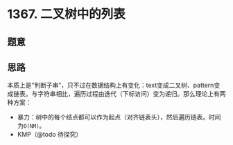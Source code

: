 # 1367. 二叉树中的列表

## 题意



## 思路

本质上是“判断子串”，只不过在数据结构上有变化：text变成二叉树、pattern变成链表。与字符串相比，遍历过程由迭代（下标访问）变为递归。那么理论上有两种方案：

- 暴力：树中的每个结点都可以作为起点（对齐链表头），然后遍历链表。时间为`O(NM)`。
- KMP（@todo 待探究）

